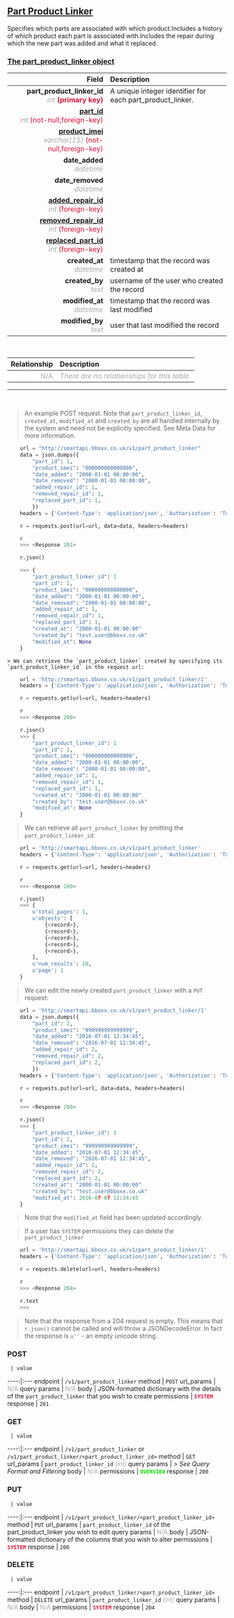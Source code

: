 ## <u>Part Product Linker</u>
Specifies which parts are associated with which product.Includes a history of which product each part is associated with.Includes the repair during which the new part was added and what it replaced.


### <u>The part_product_linker object</u>

Field | Description
------:|:------------
__part_product_linker_id__ <br><font color="DarkGray">_int_</font> <font color="Crimson">__(primary key)__</font> | A unique integer identifier for each part_product_linker.
__<a href="/#part">part_id</a>__ <br><font color="DarkGray">_int_</font> <font color="Crimson">(not-null,foreign-key)</font> | 
__<a href="/#product">product_imei</a>__ <br><font color="DarkGray">_varchar(15)_</font> <font color="Crimson">(not-null,foreign-key)</font> | 
__date_added__ <br><font color="DarkGray">_datetime_</font> <font color="Crimson"></font> | 
__date_removed__ <br><font color="DarkGray">_datetime_</font> <font color="Crimson"></font> | 
__<a href="/#added-repair">added_repair_id</a>__ <br><font color="DarkGray">_int_</font> <font color="Crimson">(foreign-key)</font> | 
__<a href="/#removed-repair">removed_repair_id</a>__ <br><font color="DarkGray">_int_</font> <font color="Crimson">(foreign-key)</font> | 
__<a href="/#replaced-part">replaced_part_id</a>__ <br><font color="DarkGray">_int_</font> <font color="Crimson">(foreign-key)</font> | 
__created_at__  <br><font color="DarkGray">_datetime_</font> | timestamp that the record was created at
__created_by__  <br><font color="DarkGray">_text_</font>| username of the user who created the record
__modified_at__ <br><font color="DarkGray">_datetime_</font>| timestamp that the record was last modified
__modified_by__ <br><font color="DarkGray">_text_</font>| user that last modified the record

<br>

Relationship | Description
-------------:|:------------
<font color="DarkGray">N/A</font> | <font color="DarkGray">_There are no relationships for this table._</font>

<hr>
<br>

> An example POST request. Note that `part_product_linker_id`, `created_at`, `modified_at` and `created_by` are all handled internally by the system and need not be explicitly specified. See Meta Data for more information.

```python
    url = "http://smartapi.bboxx.co.uk/v1/part_product_linker"
    data = json.dumps({
		"part_id": 1,
		"product_imei": "000000000000000",
		"date_added": "2000-01-01 00:00:00",
		"date_removed": "2000-01-01 00:00:00",
		"added_repair_id": 1,
		"removed_repair_id": 1,
		"replaced_part_id": 1,
		})
    headers = {'Content-Type': 'application/json', 'Authorization': 'Token token=A_VALID_TOKEN'}

    r = requests.post(url=url, data=data, headers=headers)

    r
    >>> <Response 201>

    r.json()

    >>> {
		"part_product_linker_id": 1
		"part_id": 1,
		"product_imei": "000000000000000",
		"date_added": "2000-01-01 00:00:00",
		"date_removed": "2000-01-01 00:00:00",
		"added_repair_id": 1,
		"removed_repair_id": 1,
		"replaced_part_id": 1,
		"created_at": "2000-01-01 00:00:00"
		"created_by": "test.user@bboxx.co.uk"
		"modified_at": None
	}
```

    > We can retrieve the `part_product_linker` created by specifying its `part_product_linker_id` in the request url:

```python
    url = 'http://smartapi.bboxx.co.uk/v1/part_product_linker/1'
    headers = {'Content-Type': 'application/json', 'Authorization': 'Token token=A_VALID_TOKEN'}

    r = requests.get(url=url, headers=headers)

    r
    >>> <Response 200>

    r.json()
    >>> {
		"part_product_linker_id": 1
		"part_id": 1,
		"product_imei": "000000000000000",
		"date_added": "2000-01-01 00:00:00",
		"date_removed": "2000-01-01 00:00:00",
		"added_repair_id": 1,
		"removed_repair_id": 1,
		"replaced_part_id": 1,
		"created_at": "2000-01-01 00:00:00"
		"created_by": "test.user@bboxx.co.uk"
		"modified_at": None
	}
```

> We can retrieve all `part_product_linker` by omitting the `part_product_linker_id`:

```python
    url = 'http://smartapi.bboxx.co.uk/v1/part_product_linker'
    headers = {'Content-Type': 'application/json', 'Authorization': 'Token token=A_VALID_TOKEN'}

    r = requests.get(url=url, headers=headers)

    r
    >>> <Response 200>

    r.json()
    >>> {
        u'total_pages': 1,
        u'objects': [
            {<record>},
            {<record>},
            {<record>},
            {<record>},
            {<record>},
        ],
        u'num_results': 10,
        u'page': 1
    }
```

> We can edit the newly created `part_product_linker` with a `PUT` request:

```python
    url = 'http://smartapi.bboxx.co.uk/v1/part_product_linker/1'
    data = json.dumps({
		"part_id": 2,
		"product_imei": "999999999999999",
		"date_added": "2016-07-01 12:34:45",
		"date_removed": "2016-07-01 12:34:45",
		"added_repair_id": 2,
		"removed_repair_id": 2,
		"replaced_part_id": 2,
		})
    headers = {'Content-Type': 'application/json', 'Authorization': 'Token token=A_VALID_TOKEN'}

    r = requests.put(url=url, data=data, headers=headers)

    r
    >>> <Response 200>

    r.json()
    >>> {
		"part_product_linker_id": 1
		"part_id": 2,
		"product_imei": "999999999999999",
		"date_added": "2016-07-01 12:34:45",
		"date_removed": "2016-07-01 12:34:45",
		"added_repair_id": 2,
		"removed_repair_id": 2,
		"replaced_part_id": 2,
		"created_at": "2000-01-01 00:00:00"
		"created_by": "test.user@bboxx.co.uk"
		"modified_at": 2016-07-07 12:34:45
	}
```
> Note that the `modified_at` field has been updated accordingly.

> If a user has `SYSTEM` permissions they can delete the `part_product_linker`

```python
    url = 'http://smartapi.bboxx.co.uk/v1/part_product_linker/1'
    headers = {'Content-Type': 'application/json', 'Authorization': 'Token token=A_VALID_TOKEN'}

    r = requests.delete(url=url, headers=headers)

    r
    >>> <Response 204>

    r.text
    >>>
```
> Note that the response from a 204 request is empty. This means that `r.json()` cannot be called and will throw a JSONDecodeError. In fact the response is `u''` - an empty unicode string.



### POST
     | value
 ----:|:---
endpoint | `/v1/part_product_linker`
method | `POST`
url_params | <font color="DarkGray">N/A</font>
query params | <font color="DarkGray">N/A</font>
body | JSON-formatted dictionary with the details of the `part_product_linker` that you wish to create
permissions | <font color="Crimson">__`SYSTEM`__</font>
response | `201`

### GET
     | value
 ----:|:---
endpoint | `/v1/part_product_linker` or `/v1/part_product_linker/<part_product_linker_id>`
method | `GET`
url_params | `part_product_linker_id` <font color="DarkGray">_(int)_</font>
query params | *> See Query Format and Filtering*
body | <font color="DarkGray">N/A</font>
permissions | <font color="Jade">__`OVERVIEW`__</font>
response | `200`

### PUT
     | value
 ----:|:---
endpoint | `/v1/part_product_linker/<part_product_linker_id>`
method | `PUT`
url_params | `part_product_linker_id` of the part_product_linker you wish to edit
query params | <font color="DarkGray">N/A</font>
body | JSON-formatted dictionary of the columns that you wish to alter
permissions | <font color="Crimson">__`SYSTEM`__</font>
response | `200`

### DELETE
     | value
 ----:|:---
endpoint | `/v1/part_product_linker/<part_product_linker_id>`
method | `DELETE`
url_params | `part_product_linker_id` <font color="DarkGray">_(int)_</font>
query params | <font color="DarkGray">N/A</font>
body | <font color="DarkGray">N/A</font>
permissions | <font color="Crimson">__`SYSTEM`__</font>
response | `204`

    